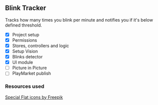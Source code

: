 ## Blink Tracker

Tracks how many times you blink per minute and notifies you if it's below defined threshold.

- [x] Project setup
- [x] Permissions
- [x] Stores, controllers and logic
- [x] Setup Vision
- [x] Blinks detector
- [x] UI module
- [ ] Picture in Picture
- [ ] PlayMarket publish

### Resources used

[Special Flat icons by Freepik](https://www.flaticon.com/authors/freepik)
